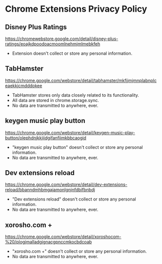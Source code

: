 # Chrome Extensions Privacy Policy

## Disney Plus Ratings
https://chromewebstore.google.com/detail/disney-plus-ratings/eoajkdpoodoacmoomlnehmjmlmebkfeh

- Extension doesn't collect or store any personal information.

## TabHamster
https://chrome.google.com/webstore/detail/tabhamster/mkfjjmjmnplabnplceaekkjcmdddokee

- TabHamster stores only data closely related to its functionality.
- All data are stored in chrome.storage.sync.
- No data are transmitted to anywhere, ever.

## keygen music play button
https://chrome.google.com/webstore/detail/keygen-music-play-button/olephdnjkkjiidgifanfiimkbbcaogid

- "keygen music play button" doesn't collect or store any personal information.
- No data are transmitted to anywhere, ever.

## Dev extensions reload
https://chrome.google.com/webstore/detail/dev-extensions-reload/bbanndmhbmgajamonlgnjnfdbifbnbdj

- "Dev extensions reload" doesn't collect or store any personal information.
- No data are transmitted to anywhere, ever.

## xorosho.com +
https://chrome.google.com/webstore/detail/xoroshocom-%20/plogjmalladgjgnacgpnccmkocbdcoab

- "xorosho.com +" doesn't collect or store any personal information.
- No data are transmitted to anywhere, ever.
